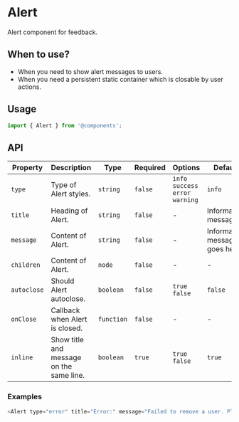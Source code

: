 # Alert

Alert component for feedback.

## When to use?

- When you need to show alert messages to users.
- When you need a persistent static container which is closable by user actions.

## Usage

```js
import { Alert } from '@components';
```

## API

| Property | Description | Type | Required | Options | Default |
|---|---|---|---|---|---|
| ``type`` | Type of Alert styles. | ``string`` | ``false`` | ``info`` ``success`` ``error`` ``warning`` | ``info`` |
| ``title`` | Heading of Alert. | ``string`` | ``false`` | - | Information message: |
| ``message`` | Content of Alert. | ``string`` | ``false`` | - | Information message goes here. |
| ``children`` | Content of Alert. | ``node`` | ``false`` | - | - |
| ``autoclose`` | Should Alert autoclose. | ``boolean`` | ``false`` | ``true`` ``false`` | ``false`` |
| ``onClose`` | Callback when Alert is closed. | ``function`` | ``false`` | - | - |
| ``inline`` | Show title and message on the same line. | ``boolean`` | ``true`` | ``true`` ``false`` | ``true`` |

### Examples

```js
<Alert type="error" title="Error:" message="Failed to remove a user. Please try again." />
```

<!-- STORY -->

<br />
